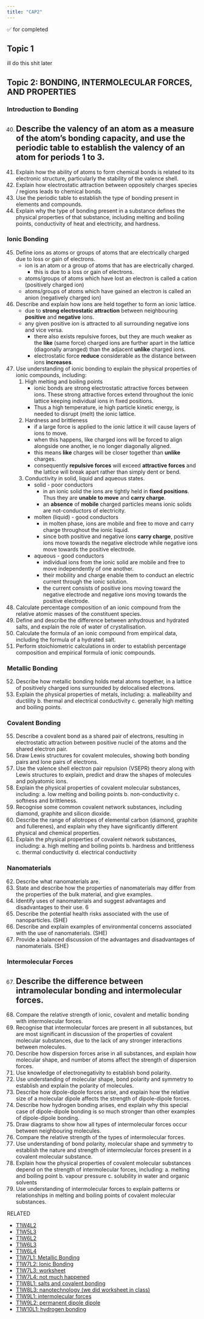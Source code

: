 ```yaml
---
title: "CAP2"
---
```

✅ for completed

## Topic 1
ill do this shit later

## Topic 2: BONDING, INTERMOLECULAR FORCES, AND PROPERTIES
### Introduction to Bonding 
40. Describe the valency of an atom as a measure of the atom’s bonding capacity, and use the periodic table to establish the valency of an atom for periods 1 to 3. 
	- 
41. Explain how the ability of atoms to form chemical bonds is related to its electronic structure, particularly the stability of the valence shell. 
42. Explain how electrostatic attraction between oppositely charges species / regions leads to chemical bonds. 
43. Use the periodic table to establish the type of bonding present in elements and compounds. 
44. Explain why the type of bonding present in a substance defines the physical properties of that substance, including melting and boiling points, conductivity of heat and electricity, and hardness. 
### Ionic Bonding 
45. Define ions as atoms or groups of atoms that are electrically charged due to loss or gain of electrons. 
	- ion is an atom or a group of atoms that has are electrically charged.
		- this is due to a loss or gain of electrons.
	- atoms/groups of atoms which have lost an electron is called a cation (positively charged ion)
	- atoms/groups of atoms which have gained an electron is called an anion (negatively charged ion)
46. Describe and explain how ions are held together to form an ionic lattice. 
	- due to **strong electrostatic attraction** between neighbouring **positive** and **negative** ions.
	- any given positive ion is attracted to all surrounding negative ions and vice versa.
		- there also exists repulsive forces, but they are much weaker as the **like** (same force) charged ions are further apart in the lattice (diagonally arranged) than the adjacent **unlike** charged ions. 
		- electrostatic force **reduce** considerable as the distance between ions **increases**.
47. Use understanding of ionic bonding to explain the physical properties of ionic compounds, including: 
	1. High melting and boiling points 
		- ionic bonds are strong electrostatic attractive forces between ions. These strong attractive forces extend throughout the ionic lattice keeping individual ions in fixed positions. 
		- Thus a high temperature, ie high particle kinetic energy, is needed to disrupt (melt) the ionic lattice.
	2. Hardness and brittleness 
		- if a large force is applied to the ionic lattice it will cause layers of ions to move.
		- when this happens, like charged ions will be forced to align alongside one another, ie no longer diagonally aligned.
		- this means **like** charges will be closer together than **unlike** charges. 
		- consequently **repulsive forces** will exceed **attractive forces** and the lattice will break apart rather than simply dent or bend.
	3. Conductivity in solid, liquid and aqueous states. 
		- solid - poor conductors
			- in an ionic solid the ions are tightly held in **fixed positions**. Thus they are **unable to move** and **carry charge**.
			- an **absence** of **mobile** charged particles means ionic solids are not-conductors of electricity.
		- molten (liquid) - good conductors
			- in molten phase, ions are mobile and free to move and carry charge throughout the ionic liquid.
			- since both positive and negative ions **carry charge**, positive ions move towards the negative electrode while negative ions move towards the positive electrode.
		- aqueous - good conductors
			- individual ions from the ionic solid are mobile and free to move independently of one another.
			- their mobility and charge enable them to conduct an electric current through the ionic solution.
			- the current consists of positive ions moving toward the negative electrode and negative ions moving towards the positive electrode.
48. Calculate percentage composition of an ionic compound from the relative atomic masses of the constituent species. 
49. Define and describe the difference between anhydrous and hydrated salts, and explain the role of water of crystallisation. 
50. Calculate the formula of an ionic compound from empirical data, including the formula of a hydrated salt. 
51. Perform stoichiometric calculations in order to establish percentage composition and empirical formula of ionic compounds.
### Metallic Bonding 
52. Describe how metallic bonding holds metal atoms together, in a lattice of positively charged ions surrounded by delocalised electrons. 
53. Explain the physical properties of metals, including: a. malleability and ductility b. thermal and electrical conductivity c. generally high melting and boiling points. 
### Covalent Bonding 
55. Describe a covalent bond as a shared pair of electrons, resulting in electrostatic attraction between positive nuclei of the atoms and the shared electron pair. 
56. Draw Lewis structures for covalent molecules, showing both bonding pairs and lone pairs of electrons. 
57. Use the valence shell electron pair repulsion (VSEPR) theory along with Lewis structures to explain, predict and draw the shapes of molecules and polyatomic ions. 
58. Explain the physical properties of covalent molecular substances, including: a. low melting and boiling points b. non-conductivity c. softness and brittleness. 
59. Recognise some common covalent network substances, including diamond, graphite and silicon dioxide. 
60. Describe the range of allotropes of elemental carbon (diamond, graphite and fullerenes), and explain why they have significantly different physical and chemical properties. 
61. Explain the physical properties of covalent network substances, including: a. high melting and boiling points b. hardness and brittleness c. thermal conductivity d. electrical conductivity 
### Nanomaterials 
62. Describe what nanomaterials are. 
63. State and describe how the properties of nanomaterials may differ from the properties of the bulk material, and give examples. 
64. Identify uses of nanomaterials and suggest advantages and disadvantages to their use. 6
65. Describe the potential health risks associated with the use of nanoparticles. (SHE) 
66. Describe and explain examples of environmental concerns associated with the use of nanomaterials. (SHE)
67. Provide a balanced discussion of the advantages and disadvantages of nanomaterials. (SHE) 
### Intermolecular Forces 
67. Describe the difference between intramolecular bonding and intermolecular forces. 
	- 
68. Compare the relative strength of ionic, covalent and metallic bonding with intermolecular forces. 
69. Recognise that intermolecular forces are present in all substances, but are most significant in discussion of the properties of covalent molecular substances, due to the lack of any stronger interactions between molecules. 
70. Describe how dispersion forces arise in all substances, and explain how molecular shape, and number of atoms affect the strength of dispersion forces. 
71. Use knowledge of electronegativity to establish bond polarity. 
72. Use understanding of molecular shape, bond polarity and symmetry to establish and explain the polarity of molecules. 
73. Describe how dipole-dipole forces arise, and explain how the relative size of a molecular dipole affects the strength of dipole-dipole forces. 
74. Describe how hydrogen bonding arises, end explain why this special case of dipole-dipole bonding is so much stronger than other examples of dipole-dipole bonding. 
75. Draw diagrams to show how all types of intermolecular forces occur between neighbouring molecules. 
76. Compare the relative strength of the types of intermolecular forces. 
77. Use understanding of bond polarity, molecular shape and symmetry to establish the nature and strength of intermolecular forces present in a covalent molecular substance. 
78. Explain how the physical properties of covalent molecular substances depend on the strength of intermolecular forces, including: a. melting and boiling point b. vapour pressure c. solubility in water and organic solvents 
79. Use understanding of intermolecular forces to explain patterns or relationships in melting and boiling points of covalent molecular substances.

RELATED
- [T1W4L2](notes/AE/chemistry/lessonnotes/T1W4L2.md)
- [T1W5L3](notes/AE/chemistry/lessonnotes/T1W5L3.md)
- [T1W6L2](notes/AE/chemistry/lessonnotes/T1W6L2)
- [T1W6L3](notes/AE/chemistry/lessonnotes/T1W6L3)
- [T1W6L4](notes/AE/chemistry/lessonnotes/T1W6L4.md)
- [T1W7L1: Metallic Bonding](notes/AE/chemistry/lessonnotes/T1W7L1.md)
- [T1W7L2: Ionic Bonding](notes/AE/chemistry/lessonnotes/T1W7L2.md)
- [T1W7L3: worksheet](notes/AE/chemistry/lessonnotes/T1W7L3.md)
- [T1W7L4: not much happened](notes/AE/chemistry/lessonnotes/T1W7L4.md)
- [T1W8L1: salts and covalent bonding](notes/AE/chemistry/lessonnotes/T1W8L1.md)
- [T1W8L3: nanotechnology (we did worksheet in class)](notes/AE/chemistry/lessonnotes/T1W8L3.md)
- [T1W9L1: intermolecular forces](notes/AE/chemistry/lessonnotes/T1W9L1.md)
- [T1W9L2: permanent dipole dipole](notes/AE/chemistry/lessonnotes/T1W9L2.md)
- [T1W10L1: hydrogen bonding](notes/AE/chemistry/lessonnotes/T1W10L1.md)
